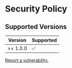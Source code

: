 # Security Policy

## Supported Versions

| Version   | Supported          |
|-----------|--------------------|
| \>= 1.0.0 | :white_check_mark: |

[Report a vulnerability.](https://github.com/7orivorian/RuntimeProfiler/security/advisories/new)